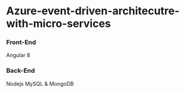 # Azure-event-driven-architecutre-with-micro-services

### Front-End

Angular 8

### Back-End

Nodejs MySQL & MongoDB
